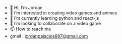 - 👋 Hi, I’m Jordan
- 👀 I’m interested in creating video games and animes
- 🌱 I’m currently learning python and react-js
- 💞️ I’m looking to collaborate on a video game
- 📫 How to reach me 
- gmail : jordanpalacios887@gmail.com

<!---
Jordan20031/Jordan20031 is a ✨ special ✨ repository because its `README.md` (this file) appears on your GitHub profile.
You can click the Preview link to take a look at your changes.
--->

